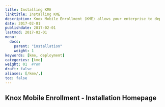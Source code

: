 ```yaml
---
title: Installing KME
linktitle: Installing KME
description: Knox Mobile Enrollment (KME) allows your enterprise to deploy devices easily and safely, with scale.
date: 2017-02-01
publishdate: 2017-02-01
lastmod: 2017-02-01
menu:
  docs:
    parent: "installation"
    weight: 1
keywords: [kme, deployment]
categories: [kme]
weight: 01	#rem
draft: false
aliases: [/kme/,]
toc: false
---
```


## Knox Mobile Enrollment - Installation Homepage
